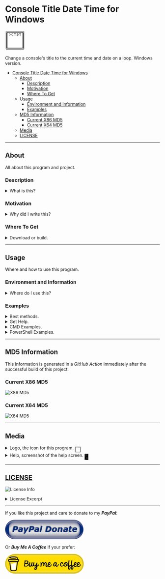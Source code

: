 # Console Title Date Time for Windows

<img alt="Logo 1" src="docs/media/images/ctdt.png" height="64px">

Change a console&#39;s title to the current time and date on a loop&#46; Windows version&#46;

- [Console Title Date Time for Windows](#console-title-date-time-for-windows)
  - [About](#about)
    - [Description](#description)
    - [Motivation](#motivation)
    - [Where To Get](#where-to-get)
  - [Usage](#usage)
    - [Environment and Information](#environment-and-information)
    - [Examples](#examples)
  - [MD5 Information](#md5-information)
    - [Current X86 MD5](#current-x86-md5)
    - [Current X64 MD5](#current-x64-md5)
  - [Media](#media)
  - [LICENSE](#license)

---

## About

All about this program and project&#46;

### Description

<details>
  <summary>What is this&#63;</summary>
  <p>
  This is a console tool for the <b>Windows</b> command line environment that sets the current console&#39;s title to the current date and time on a continuous loop with various options&#46; This works in <b><i>cmd</i></b> or <b><i>PowerShell</i></b>&#46;
  </p>
</details>

### Motivation

<details>
  <summary>Why did I write this&#63;</summary>
  <p>
  I like to have the time and date visible in some command line environments depending on what I&#39;m doing and this is one way that helps me do so&#46; I&#39;m constantly in a comand line so it&#39;s nice to have the date and time close at hand&#46;

  I have written several scripts&#44; functions&#44; and applications like this over the years in Windows and Linux&#44; but this is the best I&#39;ve ever done for Windows so I&#39;m finally releasing it as a *stable*&#46; version&#46; Great performace and I&#39;m happy with it&#46; so here it is for anyone else if they care to use it&#46;
  </p>
</details>

### Where To Get

<details>
  <summary>Download or build&#46;</summary>
  <p>
  You can fork this repository and build yourself or you can download it at the current <a href="https://github.com/Lateralus138/ctdt_windows/releases">Releases</a> page&#46;
  </p>
</details>

---

## Usage

Where and how to use this program&#46;

### Environment and Information

<details>
  <summary>Where do I use this&#63;</summary>
  <p>
  Like any cli tool &#40;or any executable for that matter&#41; this can be used in any available command line program&#47;emulator in <b>Windows</b> like <b>CMD</b> or <b>PowerShell</b>&#44; for example&#44; and should work in most available terminals with only a few quirks &#40;not a bug&#44; I don't think&#41;&#46;

  For example in <b>Hyper Terminal</b> <a href="https://hyper.is/" target="_blank">ʰʸᵖᵉʳᶦᵒ</a> sometimes if you kill the process &#40;<i>ctdt.exe</i>&#41; it won't display again if you restart <b>ctdt</b> unless you restart Hyper itself and it doesn&#59;t happen always&#46; Doesn&#39;t seem to do that it anything else&#59; that I know of&#46;

  Like any portable program in this can either be placed somewhere in your <code>%PATH%</code> and if not then when your run it you&#39;ll need to provide the direct path of the executable&#46;
  </p>
  <h4>Example Given</h4>
  <pre>
    <code> > & &#39;C:\Users\&#60;USERNAME&#62;\Bin\ctdt.exe&#39; /&#63; </code>
  </pre>
</details>

### Examples

<details>
  <summary>Best methods&#46;</summary>
  <p>
  Although this is a normal executable command line tool it can be used in various ways&#44; but the best way is to run it in the background of your&#44; console&#44; more than likely from a start up script&#47;config file or from a shortcut &#40;&#46;lnk&#41;&#44; but with the various methods and arguments&#47;parameters in the examples provided below&#46;
  </p>
</details>

<details>
  <summary>Get Help&#46;</summary>
  <p>In CMD or PowerShell&#46; &#40;with /?, /H, or /HELP&#41;&#46; You can also find a screenshot below&#46;</p>
  <pre>
    <code>C:\Windows\System32> ctdt /?</code>
    <samp>
┌────────────────────────────────────────────────┐
│            Console Title Date Time             │
├────────────────────────────────────────────────┤
│ Set a console's title to the current date      │
│ and/or time on a continous loop. It's best to  │
│ run this in the background.                    │
├────────────────────────────────────────────────┤
│ ctdt [/H] [/D] [/T] [/M] [/F format]           │
│ Examples:                                      │
│ CMD:                                           │
│ start /B ctdt /m                               │
│ PowerShell:                                    │
│ Start-Process ctdt -NoNewWindow                │
│                    -ArgumentList '/m'          │
├────────────────────────────────────────────────┤
│ /h,/HELP,/?     This help screen.              │
│ /d,/DATE        Display the date only.         │
│ /t,/TIME        Display the time only.         │
│                 What is displayed depends on   │
│                 which switch is passed last.   │
│ /m,/MERIDIEM    12 Hour Meridiem time: AM/PM.  │
│                 Defaults to a 24 hour clock.   │
│ /f,/FORMAT      The date's format. Defaults to │
│                 U.S. format M/D/Y, but all     │
│                 variations are possible in the │
│                 values of MDY,MYD,DMY,DYM,YMD, │
│                 and YDM.                       │
└────────────────────────────────────────────────┘
    </samp>
  </pre>
</details>

<details>
  <summary>CMD Examples&#46;</summary>
  <p>Good old fashion cmd&#46;exe&#46;</p>
  <p>Start it in the background with Meridiem time while allowing more input&#46;</p>
  <pre>
  <code>
  C:\Windows\System32> start /B ctdt /m
  </code>
  </pre>
</details>

<details>
  <summary>PowerShell Examples&#46;</summary>
  <p>The more powerful PowerShell or PWSH&#46;</p>
  <p>Start it in the background with Meridiem time while allowing more input&#46;</p>
  <pre>
  <code>
  > Start-Process ctdt -NoNewWindow -ArgumentList '/m'
  </code>
  </pre>
</details>

---

## MD5 Information

This information is generated in a *GitHub Action* immediately after the successful build of this project.

### Current X86 MD5

![X86 MD5](https://img.shields.io/endpoint?url=https://raw.githubusercontent.com/Lateralus138/ctdt_windows/master/docs/json/ctdt_x86_md5.json)

### Current X64 MD5

![X64 MD5](https://img.shields.io/endpoint?url=https://raw.githubusercontent.com/Lateralus138/ctdt_windows/master/docs/json/ctdt_x64_md5.json)


---

## Media

<!-- ### Logo -->

<details>
  <summary>Logo, the icon for this program&#46; <img alt="logo2" src="docs/media/images/ctdt.png" height="20px" align="middle"></summary>
  <img alt="logo2" src="docs/media/images/ctdt.png">
</details>

<details>
  <summary>Help, screenshot of the help screen&#46; <img alt="logo2" src="docs/media/images/helpscreen.png" height="20px" align="middle"></summary>
  <img alt="helpscreen" src="docs/media/images/helpscreen.png">
</details>


<!-- ### Example Screenshots -->

---

## [LICENSE](./LICENSE)

![License Info](https://img.shields.io/github/license/Lateralus138/ctdt_windows?style=for-the-badge)

<details>
  <summary>License Excerpt</summary>
  <br>
  <blockquote>
  This program is free software&#58; you can redistribute it and&#47;or modify it under the terms of the GNU General Public License as published by the Free Software Foundation&#44; either version 3 of the License&#44; or &#40;at your option&#41; any later version&#46;
  </blockquote>
  <br>
  <blockquote>
  This program is distributed in the hope that it will be useful&#44; but WITHOUT ANY WARRANTY&#59; without even the implied warranty of MERCHANTABILITY or FITNESS FOR A PARTICULAR PURPOSE&#46;  See the GNU General Public License for more details&#46;
  </blockquote>
</details>

---

If you like this project and care to donate to my ***PayPal***:

[![PayPal Donation](docs/media/images/paypal_donate_button.png)](https://paypal.me/ianapride?locale.x=en_US)

Or ***Buy Me A Coffee*** if your prefer:

[![Buy Me A Coffee](./docs/media/images/buymeacoffe_a.png)](https://www.buymeacoffee.com/ianalanpride)